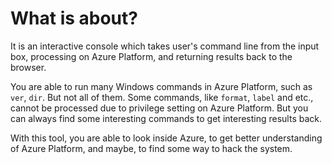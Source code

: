 # What is about?

It is an interactive console which takes user's command line from the input box, processing on Azure Platform, and returning results back to the browser.

You are able to run many Windows commands in Azure Platform, such as `ver`, `dir`. But not all of them. Some commands, like `format`, `label` and etc., cannot be processed due to privilege setting on Azure Platform. But you can always find some interesting commands to get interesting results back.

With this tool, you are able to look inside Azure, to get better understanding of Azure Platform, and maybe, to find some way to hack the system.
